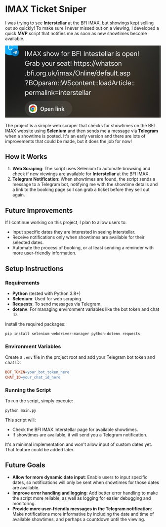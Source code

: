 # IMAX Ticket Sniper

I was trying to see **Interstellar** at the BFI IMAX, but showings kept selling out so quickly! To make sure I never missed out on a viewing, I developed a quick **MVP** script that notifies me as soon as new showtimes become available.

![Telegram Notification](telegramText.jpg)


The project is a simple web scraper that checks for showtimes on the BFI IMAX website using **Selenium** and then sends me a message via **Telegram** when a showtime is posted. It's an early version and there are lots of improvements that could be made, but it does the job for now!

## How it Works

1. **Web Scraping**: The script uses Selenium to automate browsing and check if new viewings are available for **Interstellar** at the BFI IMAX.
2. **Telegram Notification**: When showtimes are found, the script sends a message to a Telegram bot, notifying me with the showtime details and a link to the booking page so I can grab a ticket before they sell out again.

## Future Improvements

If I continue working on this project, I plan to allow users to:
- Input specific dates they are interested in seeing Interstellar.
- Receive notifications only when showtimes are available for their selected dates.
- Automate the process of booking, or at least sending a reminder with more user-friendly information.

## Setup Instructions

### Requirements

- **Python** (tested with Python 3.8+)
- **Selenium**: Used for web scraping.
- **Requests**: To send messages via Telegram.
- **dotenv**: For managing environment variables like the bot token and chat ID.

Install the required packages:

```bash
pip install selenium webdriver-manager python-dotenv requests
```

### Environment Variables

Create a `.env` file in the project root and add your Telegram bot token and chat ID:

```makefile
BOT_TOKEN=your_bot_token_here
CHAT_ID=your_chat_id_here
```

### Running the Script

To run the script, simply execute:

```bash
python main.py
```

This script will:

- Check the BFI IMAX Interstellar page for available showtimes.
- If showtimes are available, it will send you a Telegram notification.

It's a minimal implementation and won't allow input of custom dates yet. That feature could be added later.

## Future Goals

- **Allow for more dynamic date input**: Enable users to input specific dates, so notifications will only be sent when showtimes for those dates are available.
- **Improve error handling and logging**: Add better error handling to make the script more reliable, as well as logging for easier debugging and monitoring.
- **Provide more user-friendly messages in the Telegram notification**: Make notifications more informative by including the date and time of available showtimes, and perhaps a countdown until the viewing.

